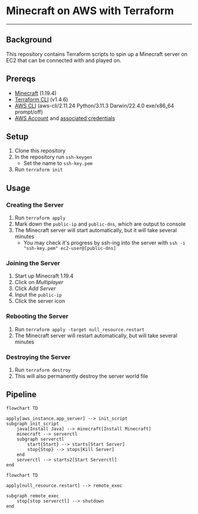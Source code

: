 # Minecraft on AWS with Terraform

---

## Background
This repository contains Terraform scripts to spin up a Minecraft server on EC2 that can be connected with and played on.

## Prereqs
* [Minecraft](https://www.minecraft.net/en-us) (1.19.4)
* [Terraform CLI](https://developer.hashicorp.com/terraform/tutorials/aws-get-started/install-cli) (v1.4.6)
* [AWS CLI](https://docs.aws.amazon.com/cli/latest/userguide/getting-started-install.html) (aws-cli/2.11.24 Python/3.11.3 Darwin/22.4.0 exe/x86_64 prompt/off)
* [AWS Account](https://aws.amazon.com/free/?all-free-tier.sort-by=item.additionalFields.SortRank&all-free-tier.sort-order=asc&awsf.Free%20Tier%20Types=*all&awsf.Free%20Tier%20Categories=*all) and [associated credentials](https://docs.aws.amazon.com/cli/latest/userguide/getting-started-install.html)

## Setup
1. Clone this repository
2. In the repository run `ssh-keygen`
    * Set the name to `ssh-key.pem`
3. Run `terraform init`

## Usage

### Creating the Server
1. Run `terraform apply`
2. Mark down the `public-ip` and `public-dns`, which are output to console
3. The Minecraft server will start automatically, but it will take several minutes
    * You may check it's progress by ssh-ing into the server with `ssh -i "ssh-key.pem" ec2-user@[public-dns]`

### Joining the Server
1. Start up Minecraft 1.19.4
2. Click on *Multiplayer*
3. Click *Add Server*
4. Input the `public-ip`
5. Click the server icon

### Rebooting the Server
1. Run `terraform apply -target null_resource.restart`
2. The Minecraft server will restart automatically, but will take several minutes

### Destroying the Server
1. Run `terraform destroy`
2. This will also permanently destroy the server world file

## Pipeline
```mermaid
flowchart TD

apply[aws_instance.app_server] --> init_script
subgraph init_script
    java[Install Java] --> minecraft[Install Minecraft]
    minecraft --> serverctl
    subgraph serverctl
        start{Start} --> starts[Start Server]
        stop{Stop} --> stops[Kill Server]
    end
    serverctl --> starts2[Start Serverctl]
end
```
```mermaid
flowchart TD

apply[null_resource.restart] --> remote_exec

subgraph remote_exec
    stop[stop serverctl] --> shutdown
end
```